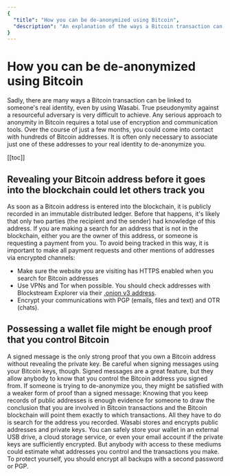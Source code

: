 ```yaml
---
{
  "title": "How you can be de-anonymized using Bitcoin",
  "description": "An explanation of the ways a Bitcoin transaction can be linked to someone's real identity. This is the Wasabi documentation, an archive of knowledge about the open-source, non-custodial and privacy-focused Bitcoin wallet for desktop."
}
---
```


# How you can be de-anonymized using Bitcoin

Sadly, there are many ways a Bitcoin transaction can be linked to someone's real identity, even by using Wasabi.
True pseudonymity against a resourceful adversary is very difficult to achieve.
Any serious approach to anonymity in Bitcoin requires a total use of encryption and communication tools.
Over the course of just a few months, you could come into contact with hundreds of Bitcoin addresses.
It is often only necessary to associate just one of these addresses to your real identity to de-anonymize you.


[[toc]]

## Revealing your Bitcoin address before it goes into the blockchain could let others track you

As soon as a Bitcoin address is entered into the blockchain, it is publicly recorded in an immutable distributed ledger.
Before that happens, it's likely that only two parties (the recipient and the sender) had knowledge of this address.
If you are making a search for an address that is not in the blockchain, either you are the owner of this address, or someone is requesting a payment from you.
To avoid being tracked in this way, it is important to make all payment requests and other mentions of addresses via encrypted channels:
- Make sure the website you are visiting has HTTPS enabled when you search for Bitcoin addresses
- Use VPNs and Tor when possible. You should check addresses with Blockstream Explorer via their [.onion v3 address](http://explorerzydxu5ecjrkwceayqybizmpjjznk5izmitf2modhcusuqlid.onion/).
- Encrypt your communications with PGP (emails, files and text) and OTR (chats).


## Possessing a wallet file might be enough proof that you control Bitcoin

A signed message is the only strong proof that you own a Bitcoin address without revealing the private key.
Be careful when signing messages using your Bitcoin keys, though.
Signed messages are a great feature, but they allow anybody to know that you control the Bitcoin address you signed from.
If someone is trying to de-anonymize you, they might be satisfied with a weaker form of proof than a signed message: Knowing that you keep records of public addresses is enough evidence for someone to draw the conclusion that you are involved in Bitcoin transactions and the Bitcoin blockchain will point them exactly to which transactions.
All they have to do is search for the address you recorded.
Wasabi stores and encrypts public addresses and private keys.
You can safely store your wallet in an external USB drive, a cloud storage service, or even your email account if the private keys are sufficiently encrypted.
But anybody with access to these mediums could estimate what addresses you control and the transactions you make.
To protect yourself, you should encrypt all backups with a second password or PGP.

